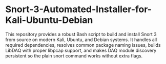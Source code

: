 # Snort-3-Automated-Installer-for-Kali-Ubuntu-Debian
This repository provides a robust Bash script to build and install Snort 3 from source on modern Kali, Ubuntu, and Debian systems. It handles all required dependencies, resolves common package naming issues, builds LibDAQ with proper libpcap support, and makes DAQ module discovery persistent so the plain snort command works without extra flags.
